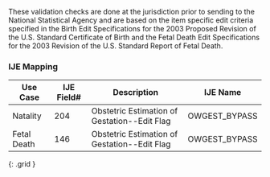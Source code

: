 These validation checks are done at the jurisdiction prior to sending to the National Statistical Agency and are based on the item specific edit criteria specified in the Birth Edit Specifications for the 2003 Proposed Revision of the U.S. Standard Certificate of Birth and the Fetal Death Edit Specifications for the 2003 Revision of the U.S. Standard Report of Fetal Death.
### IJE Mapping
| **Use Case** | **IJE Field#** | **Description** | **IJE Name** |
| ------------ | -------------- | --------------- | ------------ |
| Natality | 204 | Obstetric Estimation of Gestation--Edit Flag | OWGEST_BYPASS |
| Fetal Death | 146 | Obstetric Estimation of Gestation--Edit Flag | OWGEST_BYPASS |
{: .grid }

